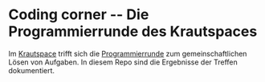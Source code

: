 # Coding corner -- Die Programmierrunde des Krautspaces

Im [Krautspace](https://kraut.space/) trifft sich die
[Programmierrunde](https://kraut.space/hswiki:termine:regelmaessige:programmierrunde)
zum gemeinschaftlichen Lösen von Aufgaben. In diesem Repo sind die
Ergebnisse der Treffen dokumentiert.
